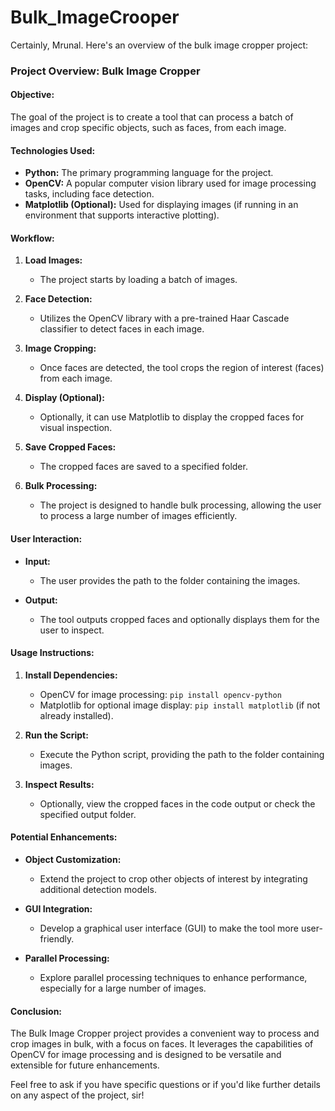 # Bulk_ImageCrooper

Certainly, Mrunal. Here's an overview of the bulk image cropper project:

### Project Overview: Bulk Image Cropper

#### Objective:
The goal of the project is to create a tool that can process a batch of images and crop specific objects, such as faces, from each image.

#### Technologies Used:
- **Python:** The primary programming language for the project.
- **OpenCV:** A popular computer vision library used for image processing tasks, including face detection.
- **Matplotlib (Optional):** Used for displaying images (if running in an environment that supports interactive plotting).

#### Workflow:

1. **Load Images:**
   - The project starts by loading a batch of images.

2. **Face Detection:**
   - Utilizes the OpenCV library with a pre-trained Haar Cascade classifier to detect faces in each image.

3. **Image Cropping:**
   - Once faces are detected, the tool crops the region of interest (faces) from each image.

4. **Display (Optional):**
   - Optionally, it can use Matplotlib to display the cropped faces for visual inspection.

5. **Save Cropped Faces:**
   - The cropped faces are saved to a specified folder.

6. **Bulk Processing:**
   - The project is designed to handle bulk processing, allowing the user to process a large number of images efficiently.

#### User Interaction:
- **Input:**
  - The user provides the path to the folder containing the images.

- **Output:**
  - The tool outputs cropped faces and optionally displays them for the user to inspect.

#### Usage Instructions:
1. **Install Dependencies:**
   - OpenCV for image processing: `pip install opencv-python`
   - Matplotlib for optional image display: `pip install matplotlib` (if not already installed).

2. **Run the Script:**
   - Execute the Python script, providing the path to the folder containing images.

3. **Inspect Results:**
   - Optionally, view the cropped faces in the code output or check the specified output folder.

#### Potential Enhancements:
- **Object Customization:**
  - Extend the project to crop other objects of interest by integrating additional detection models.

- **GUI Integration:**
  - Develop a graphical user interface (GUI) to make the tool more user-friendly.

- **Parallel Processing:**
  - Explore parallel processing techniques to enhance performance, especially for a large number of images.

#### Conclusion:
The Bulk Image Cropper project provides a convenient way to process and crop images in bulk, with a focus on faces. It leverages the capabilities of OpenCV for image processing and is designed to be versatile and extensible for future enhancements.

Feel free to ask if you have specific questions or if you'd like further details on any aspect of the project, sir!
